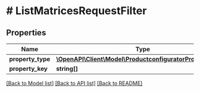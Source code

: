 # # ListMatricesRequestFilter


## Properties 


Name | Type | Description | Notes
------------ | ------------- | ------------- | -------------
**property_type**| [**\OpenAPI\Client\Model\ProductconfiguratorPropertyType[]**](ProductconfiguratorPropertyType.md) |   | [optional]
**property_key**| **string[]** |   | [optional]


[[Back to Model list]](../../README.md#models) [[Back to API list]](../../README.md#endpoints) [[Back to README]](../../README.md)

